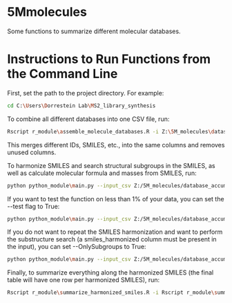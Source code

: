 # 5Mmolecules
Some functions to summarize different molecular databases.

# Instructions to Run Functions from the Command Line

First, set the path to the project directory. For example:

```bash
cd C:\Users\Dorrestein Lab\MS2_library_synthesis
```

To combine all different databases into one CSV file, run:


```bash
Rscript r_module\assemble_molecule_databases.R -i Z:\5M_molecules\datasources\prepared -o Z:\5M_molecules\database_accumulation.csv
```
This merges different IDs, SMILES, etc., into the same columns and removes unused columns.

To harmonize SMILES and search structural subgroups in the SMILES, as well as calculate molecular formula and masses from SMILES, run:


```bash
python python_module\main.py --input_csv Z:/5M_molecules/database_accumulation.csv --output_csv Z:/5M_molecules/combined_datasources_yasin_update_command.csv --intermedResults Z:/5M_molecules --substructure_csv Z:/5M_molecules/smarts_lib.csv --TautomerLimit 500
```
If you want to test the function on less than 1% of your data, you can set the --test flag to True:


```bash
python python_module\main.py --input_csv Z:/5M_molecules/database_accumulation.csv --output_csv Z:/5M_molecules/combined_datasources_yasin_update_command.csv --intermedResults Z:/5M_molecules --substructure_csv Z:/5M_molecules/smarts_lib.csv --TautomerLimit 500 --test True
```
If you do not want to repeat the SMILES harmonization and want to perform the substructure search (a smiles_harmonized column must be present in the input), you can set --OnlySubgroups to True:


```bash
python python_module\main.py --input_csv Z:/5M_molecules/database_accumulation.csv --output_csv Z:/5M_molecules/combined_datasources_yasin_update_command.csv --intermedResults Z:/5M_molecules --substructure_csv Z:/5M_molecules/smarts_lib.csv --OnlySubgroups True
```
Finally, to summarize everything along the harmonized SMILES (the final table will have one row per harmonized SMILES), run:


```bash
Rscript r_module\summarize_harmonized_smiles.R -i Rscript r_module\summarize_harmonized_smiles.R -i Z:/5M_molecules/combined_datasources_yasin_update_command.csv -o Z:/5M_molecules/combined_datasources_yasin_summary_update_command.csv

```
